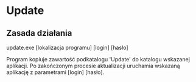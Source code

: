 # Update

Zasada działania
----------------

update.exe [lokalizacja programu] [login] [hasło]

Program kopiuje zawartość podkatalogu 'Update\' do katalogu wskazanej aplikacji.
Po zakończonym procesie aktualizacji uruchamia wskazaną aplikację z parametrami [login] [hasło].
